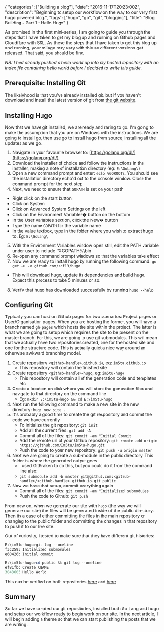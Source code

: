 {
   "categories": ["Building a blog"],
   "date": "2016-11-17T20:23:00Z",
   "description": "Beginning to setup our workflow on the way to our very first hugo powered blog.",
   "tags": ["hugo", "go", "git", "blogging"],
   "title": "Blog Building - Part 1 - Hello Hugo"
}

As promised in this first mini-series, I am going to guide you through the steps that I have taken to get my blog up and running on Github pages and Cloudflare with SSL. As these the steps that I have taken to get this blog up and running, your milage may vary with this as different versions get released. That said, you should be fine.
<!--more-->

*NB: I had already pushed a hello world up into my hosted repository with an index file containing hello world before I decided to write this guide.*

## Prerequisite: Installing Git

The likelyhood is that you've already installed git, but if you haven't download and install the latest version of git from [the git website](https://git-scm.com/).

## Installing Hugo

Now that we have git installed, we are ready and raring to go. I'm going to make the assumption that you are on Windows with the instructions. We are going to install go, then use go to install hugo from source, installing all the updates as we go.

1. Navigate in your favourite browser to: [https://golang.org/dl/](https://golang.org/dl/)
2. Download the installer of choice and follow the instructions in the installer, making a note of installation directory (eg: `E:\GoLang\`)
3. Open a new command prompt and enter: `echo %GOROOT%`. You should see the installation directory echo'd out to the console window. Close the command prompt for the next step
4. Next, we need to ensure that `GOPATH` is set on your path
  - Right click on the start button
  - Click on System
  - Click on Advanced System Settings on the left
  - Click on the Environment Variables� button on the bottom
  - In the User variables section, click the New� button
  - Type the name `GOPATH` for the variable name
  - In the value textbox, type in the folder where you wish to extract hugo to. Eg: `E:\GoLang\`
5. With the Environment Variables window open still, edit the PATH variable under user to include `%GOPATH%\bin
6. Re-open any command prompt windows so that the variables take effect
7. Now we are ready to install hugo by running the following command: `go get -u -v github.com/spf13/hugo`
  - This will download hugo, update its dependencies and build hugo. Expect this process to take 5 minutes or so.
8. Verify that hugo has downloaded successfully by running `hugo --help`

## Configuring Git

Typically you can host on Github pages for two scenarios: Project pages or User/Organisation pages. When you are hosting the former, you will have a branch named `gh-pages` which hosts the site within the project. The latter is what we are going to setup which requires the site to be present on the master branch. For this, we are going to use git submodules. This will mean that we actually have two repositories created, one for the hosted site and one for the structure code. This is actually quiet a nice way around an otherwise awkward branching model.

1. Create repository `<github-handle>.github.io`, eg: `im5tu.github.io`
	- This repository will contain the finished site
2. Create repository `<github-handle>-hugo`, eg: `im5tu-hugo`
	- This repository will contain all of the generation code and templates etc
3. Create a location on disk where you will store the generation files and navigate to that directory on the command line
	- Eg: `mkdir E:\im5tu-hugo && cd E:\im5tu-hugo`
4. Next run the following command to make a new site in the new directory: `hugo new site .`
5. It's probably a good time to create the git respository and commit the code we have currently
	- To initialize the git repository: `git init`
	- Add all the current files: `git add -A`
	- Commit all of the files: `git commit -am "Initial Commit`
	- Add the remote url of your Github repository: `git remote add origin https://github.com/Im5tu/im5tu-hugo.git`
	- Push the code to your new repository: `git push -u origin master`
6. Next we are going to create a sub-module in the public directory. This folder is where the generated output goes.
	- I used GitKraken to do this, but you could do it from the command line also:
	- `git submodule add -b master git@github.com:<github-handle>/<github-handle>.github.io.git public`
7. Now we have that setup, commit everything again
	- Commit all of the files: `git commit -am "Initialized submodules`
	- Push the code to Github: `git push`

From now on, when we generate our site with `hugo` (the way we will generate our site) the files will be generated inside of the public directory. Then its a case of either committing the files in the main repository or changing to the public folder and committing the changes in that repository to push it to our live site.

Out of curiosity, I tested to make sure that they have different git histories:

``` powershell
E:\im5tu-hugo>git log --oneline
f3c2595 Initialized submodules
e60426b Initial commit

E:\im5tu-hugo>cd public && git log --oneline
ef81fbc Create CNAME
3043605 Hello World
```

This can be verified on both repositories [here](https://github.com/Im5tu/im5tu-hugo/commits/master) and [here](https://github.com/Im5tu/im5tu.github.io/commits/master).

## Summary

So far we have created our git repositories, installed both Go Lang and hugo and setup our workflow ready to begin work on our site. In the next article, I will begin adding a theme so that we can start publishing the posts that we are writing.